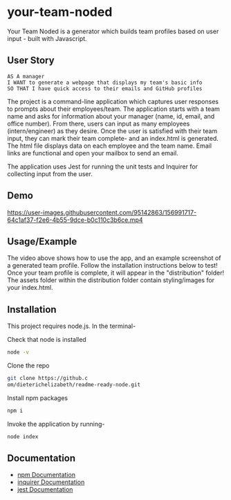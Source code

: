 # your-team-noded

Your Team Noded is a generator which builds team profiles based on user input - built with Javascript.

## User Story

```
AS A manager
I WANT to generate a webpage that displays my team's basic info
SO THAT I have quick access to their emails and GitHub profiles
```

The project is a command-line application which captures user responses to prompts about their employees/team.
The application starts with a team name and asks for information about your manager (name, id, email, and office number). From there, users can input as many employees (intern/engineer) as they desire. Once the user is satisfied with their team input, they can mark their team complete- and an index.html is generated. The html file displays data on each employee and the team name. Email links are functional and open your mailbox to send an email.

The application uses Jest for running the unit tests and Inquirer for collecting input from the user.

## Demo

https://user-images.githubusercontent.com/95142863/156991717-64c1af37-f2e6-4b55-9dce-b0c110c3b6ce.mp4

## Usage/Example

The video above shows how to use the app, and an example screenshot of a generated team profile. Follow the installation instructions below to test! Once your team profile is complete, it will appear in the "distribution" folder! The assets folder within the distribution folder contain styling/images for your index.html.

## Installation

This project requires node.js. In the terminal-

Check that node is installed

```bash
node -v
```

Clone the repo

```bash
git clone https://github.c
om/dieterichelizabeth/readme-ready-node.git
```

Install npm packages

```bash
npm i
```

Invoke the application by running-

```bash
node index
```

## Documentation

- [npm Documentation](https://docs.npmjs.com/)
- [inquirer Documentation](https://www.npmjs.com/package/inquirer)
- [jest Documentation](https://jestjs.io/docs/getting-started)
